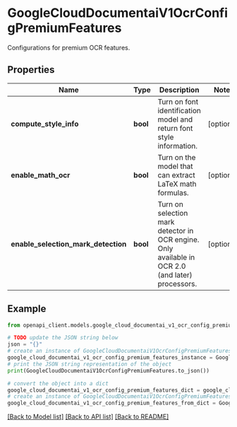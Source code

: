 # GoogleCloudDocumentaiV1OcrConfigPremiumFeatures

Configurations for premium OCR features.

## Properties

Name | Type | Description | Notes
------------ | ------------- | ------------- | -------------
**compute_style_info** | **bool** | Turn on font identification model and return font style information. | [optional] 
**enable_math_ocr** | **bool** | Turn on the model that can extract LaTeX math formulas. | [optional] 
**enable_selection_mark_detection** | **bool** | Turn on selection mark detector in OCR engine. Only available in OCR 2.0 (and later) processors. | [optional] 

## Example

```python
from openapi_client.models.google_cloud_documentai_v1_ocr_config_premium_features import GoogleCloudDocumentaiV1OcrConfigPremiumFeatures

# TODO update the JSON string below
json = "{}"
# create an instance of GoogleCloudDocumentaiV1OcrConfigPremiumFeatures from a JSON string
google_cloud_documentai_v1_ocr_config_premium_features_instance = GoogleCloudDocumentaiV1OcrConfigPremiumFeatures.from_json(json)
# print the JSON string representation of the object
print(GoogleCloudDocumentaiV1OcrConfigPremiumFeatures.to_json())

# convert the object into a dict
google_cloud_documentai_v1_ocr_config_premium_features_dict = google_cloud_documentai_v1_ocr_config_premium_features_instance.to_dict()
# create an instance of GoogleCloudDocumentaiV1OcrConfigPremiumFeatures from a dict
google_cloud_documentai_v1_ocr_config_premium_features_from_dict = GoogleCloudDocumentaiV1OcrConfigPremiumFeatures.from_dict(google_cloud_documentai_v1_ocr_config_premium_features_dict)
```
[[Back to Model list]](../README.md#documentation-for-models) [[Back to API list]](../README.md#documentation-for-api-endpoints) [[Back to README]](../README.md)


